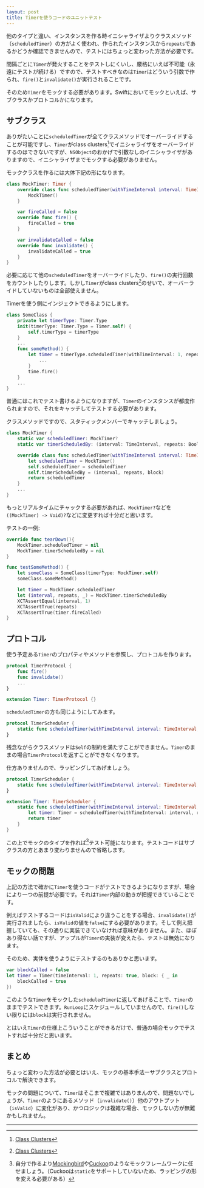 ```yaml
---
layout: post
title: Timerを使うコードのユニットテスト
---
```


他のタイプと違い、インスタンスを作る時イニシャライザよりクラスメソッド（`scheduledTimer`）の方がよく使われ、作られたインスタンスから`repeats`であるかどうか確認できませんので、テストにはちょっと変わった方法が必要です。

間隔ごとに`Timer`が発火することをテストしにくいし、厳格にいえば不可能（永遠にテストが続ける）ですので、テストすべきなのは`Timer`はどういう引数で作られ、`fire()`と`invalidate()`が実行されることです。

そのため`Timer`をモックする必要があります。Swiftにおいてモックといえば、サブクラスかプロトコルかになります。

## サブクラス

ありがたいことに`scheduledTimer`が全てクラスメソッドでオーバーライドすることが可能ですし、`Timer`がclass clusters[^1]でイニシャライザをオーバーライドするのはできないですが、`NSObject`のおかげで引数なしのイニシャライザがありますので、イニシャライザまでモックする必要がありません。

モッククラスを作るには大体下記の形になります。

```swift
class MockTimer: Timer {
    override class func scheduledTimer(withTimeInterval interval: TimeInterval, repeats: Bool, block: @escaping (Timer) -> Void) -> Timer {
        MockTimer()
    }

    var fireCalled = false
    override func fire() {
        fireCalled = true
    }

    var invalidateCalled = false
    override func invalidate() {
        invalidateCalled = true
    }
}
```

必要に応じて他の`scheduledTimer`をオーバーライドしたり、`fire()`の実行回数をカウントしたりします。しかし`Timer`がclass clusters[^1]のせいで、オーバーライドしていないものは全部使えません。

Timerを使う側にインジェクトできるようにします。

```swift
class SomeClass {
    private let timerType: Timer.Type
    init(timerType: Timer.Type = Timer.self) {
        self.timerType = timerType
    }
    ...
    func someMethod() {
        let timer = timerType.scheduledTimer(withTimeInterval: 1, repeats: true) { _ in
            ...
        }
        time.fire()
    }
    ...
}
```

普通にはこれでテスト書けるようになりますが、`Timer`のインスタンスが都度作られますので、それをキャッチしてテストする必要があります。

クラスメソッドですので、スタティックメンバーでキャッチしましょう。

```swift
class MockTimer {
    static var scheduledTimer: MockTimer?
    static var timerScheduledBy: (interval: TimeInterval, repeats: Bool, block: (Timer) -> Void)?

    override class func scheduledTimer(withTimeInterval interval: TimeInterval, repeats: Bool, block: @escaping (Timer) -> Void) -> Timer {
        let scheduledTimer = MockTimer()
        self.scheduledTimer = scheduledTimer
        self.timerScheduledBy = (interval, repeats, block)
        return scheduledTimer
    }
    ...
}
```

もっとリアルタイムにチャックする必要があれば、`MockTimer?`などを`((MockTimer) -> Void)?`などに変更すれば十分だと思います。

テストの一例:

```swift
override func tearDown(){
    MockTimer.scheduledTimer = nil
    MockTimer.timerScheduledBy = nil
}

func testSomeMethod() {
    let someClass = SomeClass(timerType: MockTimer.self)
    someClass.someMethod()

    let timer = MockTimer.scheduledTimer
    let (interval, repeats, _) = MockTimer.timerScheduledBy
    XCTAssertEqual(interval, 1)
    XCTAssertTrue(repeats)
    XCTAssertTrue(timer.fireCalled)
}
```

## プロトコル

使う予定ある`Timer`のプロパティやメソッドを参照し、プロトコルを作ります。

```swift
protocol TimerProtocol {
    func fire()
    func invalidate()
    ...
}

extension Timer: TimerProtocol {}
```

`scheduledTimer`の方も同じようにしてみます。

```swift
protocol TimerScheduler {
    static func scheduledTimer(withTimeInterval interval: TimeInterval, repeats: Bool, block: @escaping (Self) -> Void) -> Self
}
```

残念ながらクラスメソッドは`Self`の制約を満たすことができません。`Timer`のままの場合`TimerProtocol`を返すことができなくなります。

仕方ありませんので、ラッピングしてあげましょう。

```swift
protocol TimerScheduler {
    static func scheduledTimer(withTimeInterval interval: TimeInterval, repeats: Bool, block: @escaping (TimerProtocol) -> Void) -> TimerProtocol
}

extension Timer: TimerScheduler {
    static func scheduledTimer(withTimeInterval interval: TimeInterval, repeats: Bool, block: @escaping (TimerProtocol) -> Void) -> TimerProtocol {
        let timer: Timer = scheduledTimer(withTimeInterval: interval, repeats: repeats, block: block)
        return timer
    }
}
```

この上でモックのタイプを作れば[^2]テスト可能になります。テストコードはサブクラスの方とあまり変わりませんので省略します。

## モックの問題

上記の方法で確かに`Timer`を使うコードがテストできるようになりますが、場合により一つの前提が必要です。それは`Timer`内部の動きが把握できていることです。

例えばテストするコードは`isValid`により違うことをする場合、`invalidate()`が実行されましたら、`isValid`の値を`false`にする必要があります。そして例え把握していても、その通りに実装できていなければ意味がありません。また、ほぼあり得ない話ですが、アップルが`Timer`の実装が変えたら、テストは無効になります。

そのため、実体を使うようにテストするのもありかと思います。

```swift
var blockCalled = false
let timer = Timer(timeInterval: 1, repeats: true, block: { _ in
    blockCalled = true
})
```

このような`Timer`をモックした`scheduledTimer`に返してあげることで、`Timer`のままでテストできます。`RunLoop`にスケジュールしていませんので、`fire()`しない限りには`block`は実行されません。

とはいえ`Timer`の仕様上こういうことができるだけで、普通の場合モックでテストすれば十分だと思います。

## まとめ

ちょっと変わった方法が必要とはいえ、モックの基本手法ーサブクラスとプロトコルで解決できます。

モックの問題について、`Timer`はそこまで複雑ではありまんので、問題ないでしょうが、`Timer`のようにあるメソッド（`invalidate()`）他のアウトプット（`isValid`）に変化があり、かつロジックは複雑な場合、モックしない方が無難かもしれません。

***

[^1]: [Class Clusters](https://developer.apple.com/library/archive/documentation/General/Conceptual/CocoaEncyclopedia/ClassClusters/ClassClusters.html)

[^2]: 自分で作るより[Mockingbird](https://github.com/birdrides/mockingbird)や[Cuckoo](https://github.com/Brightify/Cuckoo)のようなモックフレームワークに任せましょう。（Cuckooは`static`をサポートしていないため、ラッピングの形を変える必要がある）
